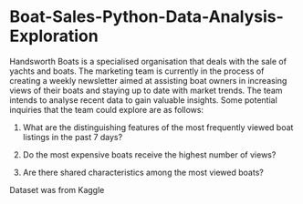 # Boat-Sales-Python-Data-Analysis-Exploration
Handsworth Boats is a specialised organisation that deals with the sale of yachts and boats. The marketing team is currently in the process of creating a weekly newsletter aimed at assisting boat owners in increasing views of their boats and staying up to date with market trends. The team intends to analyse recent data to gain valuable insights. Some potential inquiries that the team could explore are as follows:

1) What are the distinguishing features of the most frequently viewed boat listings in the past 7 days?

2) Do the most expensive boats receive the highest number of views?

3) Are there shared characteristics among the most viewed boats?

Dataset was from Kaggle 
